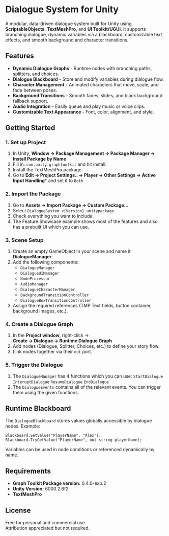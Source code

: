# Dialogue System for Unity

A modular, data-driven dialogue system built for Unity using **ScriptableObjects**, **TextMeshPro**, and **UI Toolkit/UGUI**.
It supports branching dialogue, dynamic variables via a blackboard, customizable text effects, and smooth background and character transitions.

## Features
- **Dynamic Dialogue Graphs** - Runtime nodes with branching paths, splitters, and choices.
- **Dialogue Blackboard** - Store and modify variables during dialogue flow.
- **Character Management** - Animated characters that move, scale, and fade between poses.
- **Background Transitions** - Smooth fades, slides, and black background fallback support.
- **Audio Integration** - Easily queue and play music or voice clips.
- **Customizable Text Appearance** - Font, color, alignment, and style.

## Getting Started
### 1. Set up Project
1. In Unity, **Window -> Package Management -> Package Manager -> Install Package by Name**
2. Fill in: `com.unity.graphtoolkit` and hit install.
3. Install the TextMeshPro package.
4. Go to **Edit -> Project Settings.. -> Player -> Other Settings -> Active Input Handling*** and set it to `Both`

### 2. Import the Package
1. Go to **Assets -> Import Package -> Custom Package…**
2. Select `DialogueSystem_v{Version}.unitypackage`.
3. Check everything you want to include.
4. The Feature Showcase example shows most of the features and also has a prebuilt UI which you can use.

### 3. Scene Setup
1. Create an empty GameObject in your scene and name it **DialogueManager**.
2. Add the following components:
	- `DialogueManager`
	- `DialogueUIManager`
	- `NodeProcessor`
	- `AudioManager`
    - `DialogueCharacterManager`
    - `BackgroundTransitionController`
	- `DialogueBoxTransitionController`
3. Assign the required references (TMP Text fields, button container, background images, etc.).

### 4. Create a Dialogue Graph
1. In the **Project window**, right-click →  
	**Create → Dialogue → Runtime Dialogue Graph**
2. Add nodes (Dialogue, Splitter, Choices, etc.) to define your story flow.
3. Link nodes together via their `out` port.

### 5. Trigger the Dialogue
1. The `DialogueManager` has 4 functions which you can use:
	 `StartDialogue`
	 `InteruptDialogue`
	 `ResumeDialogue`
	 `EndDialogue`
 2. The `DialogueEvents` contains all of the relevant events. You can trigger them using the given functions.

## Runtime Blackboard
The `DialogueBlackboard` stores values globally accessible by dialogue nodes.
Example:
```
Blackboard.SetValue("PlayerName", "Alex");
Blackboard.TryGetValue("PlayerName", out string playerName);
```
Variables can be used in node conditions or referenced dynamically by name.

## Requirements
- **Graph Toolkit Package version:** 0.4.0-exp.2
- **Unity Version:** 6000.2.6f2
- **TextMeshPro**

## License
Free for personal and commercial use.  
Attribution appreciated but not required.
